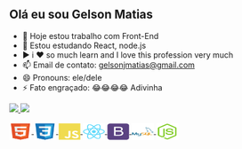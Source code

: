 ## Olá eu sou Gelson Matias



- 🔭 Hoje estou trabalho com Front-End
- 🌱 Estou estudando React, node.js
- ▶ i ❤ so much learn and I love this profession very much
- 📫 Email de contato: gelsonjmatias@gmail.com
- 😄 Pronouns: ele/dele
- ⚡ Fato engraçado: 😂😂😂😂 Adivinha

 <div>
  <a href="https://github.com/GelsonMatias">
  <img height="150em" src="https://github-readme-stats.vercel.app/api?username=GelsonMatias&show_icons=true&theme=dark&include_all_commits=true&count_private=true"/>
  <img height="160em" src="https://github-readme-stats.vercel.app/api/top-langs/?username=GelsonMatias&layout=compact&langs_count=16&theme=dark"/>
 </div>
 
 <div style="display: inline_block"><br>
  <img align="center" alt="Gelson-HTML" height="30" width="40" src="https://raw.githubusercontent.com/devicons/devicon/master/icons/html5/html5-original.svg">
  <img align="center" alt="Gelson-CSS" height="30" width="40" src="https://raw.githubusercontent.com/devicons/devicon/master/icons/css3/css3-original.svg">
  <img align="center" alt="Gelson-Js" height="30" width="40" src="https://raw.githubusercontent.com/devicons/devicon/master/icons/javascript/javascript-plain.svg">
  <img align="center" alt="Gelson-React" height="30" width="40" src="https://raw.githubusercontent.com/devicons/devicon/master/icons/react/react-original.svg">
  <img align="center" alt="Gelson-React" height="30" width="40" src="https://raw.githubusercontent.com/devicons/devicon/master/icons/bootstrap/bootstrap-plain.svg">
  <img align="center" alt="Gelson-React" height="30" width="40" src="https://raw.githubusercontent.com/devicons/devicon/master/icons/mysql/mysql-original-wordmark.svg">
  <img align="center" alt="Gelson-React" height="30" width="40" src="https://raw.githubusercontent.com/devicons/devicon/master/icons/nodejs/nodejs-plain.svg">
</div>
  
  ##
  
  <div>
    <a href="https://www.linkedin.com/in/gelson-matias-930334186/"><img src="https://img.shields.io/badge/LinkedIn-0077B5?style=for-the-badge&logo=linkedin&logoColor=white" alt=""/></a>
    <a href="https://www.instagram.com/gematiasdev/"><img src="https://img.shields.io/badge/Instagram-E4405F?style=for-the-badge&logo=instagram&logoColor=white" alt=""/></a>
    <a href="https://www.facebook.com/gelson.matias.963/"><img src="https://img.shields.io/badge/Facebook-1877F2?style=for-the-badge&logo=facebook&logoColor=white" alt=""/></a>
    <a href="https://mail.google.com/mail/u/0/?tab=rm&ogbl#inbox"><img src="https://img.shields.io/badge/Gmail-D14836?style=for-the-badge&logo=gmail&logoColor=white" alt=""/></a>
  </div>
